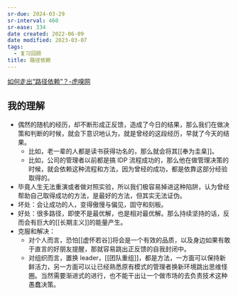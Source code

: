 ```yaml
---
sr-due: 2024-03-29
sr-interval: 460
sr-ease: 334
date created: 2022-06-09
date modified: 2023-03-07
tags:
  - 复习回顾
title: 路径依赖
---
```


[如何走出“路径依赖”？-虎嗅网](https://www.huxiu.com/article/551528.html?f=rss)

## 我的理解

- 偶然的随机的经历，却不断形成正反馈，造成了今日的结果，那么我们在做决策和判断的时候，就会下意识地认为，就是曾经的这段经历，早就了今天的结果。
	- 比如，老一辈的人都是读书获得功名的，那么就会将其[[奉为圭臬]]。
	- 比如，公司的管理者以前都是搞 IDP 流程成功的，那么他在做管理决策的时候，就会依赖这种流程和方法，因为曾经的成功，都是依靠这部分经验取得的。
- 毕竟人生无法重演或者做对照实验，所以我们极容易掉进这种陷阱，认为曾经帮助自己取得成功的方法，是最好的方法，但其实无法证伪。
- 坏处：会让成功的人，变得傲慢与偏见，固守和刻板。
- 好处：很多路径，即使不是最优解，也是相对最优解。那么持续坚持的话，反而会有巨大的[[长期主义]]的能量产生。
- 克服和解决：
	- 对个人而言，恐怕[[虚怀若谷]]将会是一个有效的品质，以及身边如果有敢于直言的好朋友提醒，那就容易跳出正反馈的自我封闭中。
	- 对组织而言，置换 leader，[[团队重组]]，都是方法，一方面可以保持新鲜活力，另一方面可以让已经熟悉原有模式的管理者换新环境跳出思维怪圈。当然需要渐进式的进行，也不能干出让一个做市场的去负责技术这种愚蠢决策。
